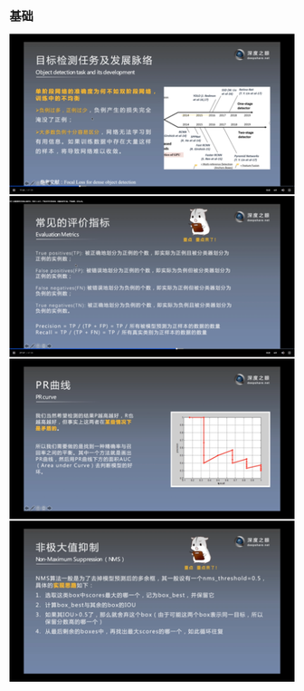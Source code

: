 ## 基础
![](FasterRCNN/FasterRCNN1.png)  
![](FasterRCNN/FasterRCNN2.png)  
![](FasterRCNN/FasterRCNN3.png)  
![](FasterRCNN/FasterRCNN4.png)  
